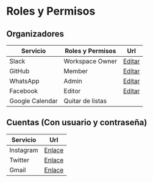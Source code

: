 # Roles y Permisos

## Organizadores

| Servicio | Roles y Permisos | Url |
| --- | --- | -- |
| Slack | Workspace Owner | [Editar](https://javascript-nicaragua.slack.com/admin)
| GitHub | Member | [Editar](https://github.com/orgs/js-ni/teams/organizers/members)
| WhatsApp | Admin | [Editar](https://web.whatsapp.com/)
| Facebook | Editor | [Editar](https://www.facebook.com/JavaScriptNicaragua/settings/?tab=admin_roles)
| Google Calendar | Quitar de listas |


## Cuentas (Con usuario y contraseña)

| Servicio | Url |
| --- | --- |
| Instagram | [Enlace](https://www.instagram.com/javascriptnicaragua/)
| Twitter | [Enlace](https://twitter.com/javascriptnicaragua/)
| Gmail | [Enlace](https://mail.google.com/mail/u/0/)
